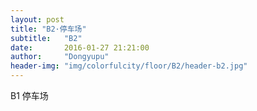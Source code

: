```yaml
---
layout: post
title: "B2·停车场"
subtitle:   "B2"
date:       2016-01-27 21:21:00
author:     "Dongyupu"
header-img: "img/colorfulcity/floor/B2/header-b2.jpg"
---
```


<p>B1 停车场<br />
</p>

